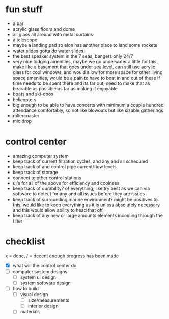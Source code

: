# fun stuff
- a bar
- acrylic glass floors and dome
- all glass all around with metal curtains
- a telescope
- maybe a landing pad so elon has another place to land some rockets
- water slides gotta do water slides
- the best speaker system in the 7 seas, bangers only 24/7
- very nice lodging amenities, maybe we go underwater a little for this, make like a basement that goes under sea level, can still use acrylic glass for cool windows, and would allow for more space for other living space amenities, would be a pain to have to boat in and out of these if time needs to be spent there and its far out, need to make that as bearable as possible as far as making it enjoyable
- boats and ski-doos
- helicopters
- big enough to be able to have concerts with minimum a couple hundred attendance comfortably, so not like blowouts but like sizable gatherings
- rollercoaster
- mic drop

# control center
- amazing computer system
- keep track of current filtration cycles, and any and all scheduled
- keep track of and control pipe current/flow levels
- keep track of storage
- connect to other control stations
- ui's for all of the above for efficiency and coolness
- keep track of durability? of everything, like try best as we can via software to detect for any and all issues before they are issues
- keep track of surrounding marine environment? might be positives to this, would like to keep everything as it is unless absolutely necessary and this would allow ability to head that off
- keep track of any new or large amounts elements incoming through the filter

# checklist
x = done, / = decent enough progress has been made
- [x] what will the control center do
- [ ] computer system designs
  - [ ] system ui design
  - [ ] system software design
- [ ] how to build
  - [ ] visual design
    - [ ] size/measurements
    - [ ] interior design
  - [ ] materials
